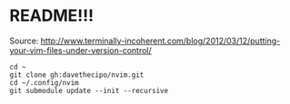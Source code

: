 README!!!
==========

Source: http://www.terminally-incoherent.com/blog/2012/03/12/putting-your-vim-files-under-version-control/

```
cd ~
git clone gh:davethecipo/nvim.git
cd ~/.config/nvim
git submodule update --init --recursive
```
